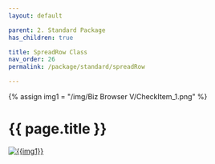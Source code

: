 ```yaml
---
layout: default

parent: 2. Standard Package
has_children: true

title: SpreadRow Class
nav_order: 26
permalink: /package/standard/spreadRow

---
```

{% assign img1 = "/img/Biz Browser V/CheckItem_1.png" %}

# {{ page.title }}

<a href="{{ img1 }}" target="_blank"> <img src="{{ img1 }}" alt="{{img1}}"></a>